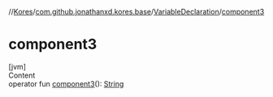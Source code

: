 //[Kores](../../index.md)/[com.github.jonathanxd.kores.base](../index.md)/[VariableDeclaration](index.md)/[component3](component3.md)



# component3  
[jvm]  
Content  
operator fun [component3](component3.md)(): [String](https://kotlinlang.org/api/latest/jvm/stdlib/kotlin/-string/index.html)  




